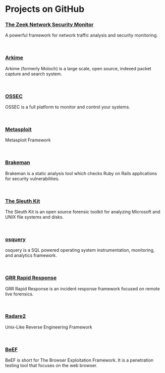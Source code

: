 # Projects on GitHub

<!-- All descriptions are copied directly from their repositories, not my own opinions. -->

### [The Zeek Network Security Monitor](https://github.com/zeek/zeek)
A powerful framework for network traffic analysis and security monitoring.

<br>

### [Arkime](https://github.com/arkime/arkime)
Arkime (formerly Moloch) is a large scale, open source, indexed packet capture and search system.

<br>

### [OSSEC](https://github.com/ossec/ossec-hids)
OSSEC is a full platform to monitor and control your systems.

<br>

### [Metasploit](https://github.com/rapid7/metasploit-framework)
Metasploit Framework

<br>
 
### [Brakeman](https://github.com/presidentbeef/brakeman)
Brakeman is a static analysis tool which checks Ruby on Rails applications for security vulnerabilities.

<br>
 
### [The Sleuth Kit](https://github.com/sleuthkit/sleuthkit)
The Sleuth Kit is an open source forensic toolkit for analyzing Microsoft and UNIX file systems and disks.

<br>

### [osquery](https://github.com/osquery/osquery)
osquery is a SQL powered operating system instrumentation, monitoring, and analytics framework. 

<br>

### [GRR Rapid Response](https://github.com/google/grr)
GRR Rapid Response is an incident response framework focused on remote live forensics.

<br>

### [Radare2](https://github.com/radareorg/radare2)
Unix-Like Reverse Engineering Framework

<br>

### [BeEF](https://github.com/beefproject/beef)
BeEF is short for The Browser Exploitation Framework. It is a penetration testing tool that focuses on the web browser.

